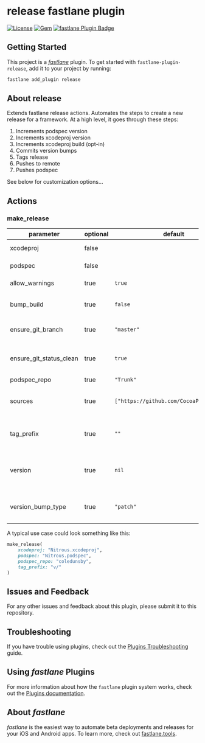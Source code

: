 # release fastlane plugin

[![License](https://img.shields.io/github/license/Coledunsby/fastlane-plugin-release.svg)](https://github.com/Coledunsby/fastlane-plugin-release/blob/master/LICENSE)
[![Gem](https://img.shields.io/gem/v/fastlane-plugin-release.svg?style=flat)](http://rubygems.org/gems/fastlane-plugin-release)
[![fastlane Plugin Badge](https://rawcdn.githack.com/fastlane/fastlane/master/fastlane/assets/plugin-badge.svg)](https://rubygems.org/gems/fastlane-plugin-podspec_dependency_versioning)

## Getting Started

This project is a [_fastlane_](https://github.com/fastlane/fastlane) plugin. To get started with `fastlane-plugin-release`, add it to your project by running:

```bash
fastlane add_plugin release
```

## About release

Extends fastlane release actions. Automates the steps to create a new release for a framework. At a high level, it goes through these steps:

 1) Increments podspec version
 2) Increments xcodeproj version
 3) Increments xcodeproj build (opt-in)
 4) Commits version bumps
 5) Tags release
 6) Pushes to remote
 7) Pushes podspec
 
See below for customization options...

## Actions

### make_release

|parameter|optional|default|description|
|---------|--------|-------|-----------|
|xcodeproj|false||The path of the xcode project|
|podspec|false||The path of the podspec|
|allow_warnings|true|`true`|Allow warnings during pod push|
|bump_build|true|`false`|Increments the build number; optional|
|ensure_git_branch|true|`"master"`|The branch that should be checked for|
|ensure_git_status_clean|true|`true`|Raises an exception if there are uncommitted git changes|
|podspec_repo|true|`"Trunk"`|The podspec repo|
|sources|true|`["https://github.com/CocoaPods/Specs"]`|The sources of repos you want the pod spec to lint with|
|tag_prefix|true|`""`|A prefix to be added to the version tag (e.g. "v/")|
|version|true|`nil`|Change to a specific version. Cannot be used in conjuction with version_bump_type|
|version_bump_type|true|`"patch"`|The type of this version bump. Available: patch, minor, major|


A typical use case could look something like this:
```ruby
make_release(
    xcodeproj: "Nitrous.xcodeproj",
    podspec: "Nitrous.podspec",
    podspec_repo: "coledunsby",
    tag_prefix: "v/"
)
```

## Issues and Feedback

For any other issues and feedback about this plugin, please submit it to this repository.

## Troubleshooting

If you have trouble using plugins, check out the [Plugins Troubleshooting](https://docs.fastlane.tools/plugins/plugins-troubleshooting/) guide.

## Using _fastlane_ Plugins

For more information about how the `fastlane` plugin system works, check out the [Plugins documentation](https://docs.fastlane.tools/plugins/create-plugin/).

## About _fastlane_

_fastlane_ is the easiest way to automate beta deployments and releases for your iOS and Android apps. To learn more, check out [fastlane.tools](https://fastlane.tools).
